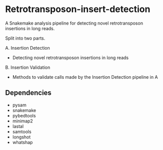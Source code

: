 # Retrotransposon-insert-detection

A Snakemake analysis pipeline for detecting novel retrotransposon insertions in long reads. 

Split into two parts.

A. Insertion Detection
  - Detecting novel retrotransposon insertions in long reads

B. Insertion Validation
  - Methods to validate calls made by the Insertion Detection pipeline in A

## Dependencies
- pysam
- snakemake
- pybedtools
- minimap2
- lastal
- samtools
- longshot
- whatshap
